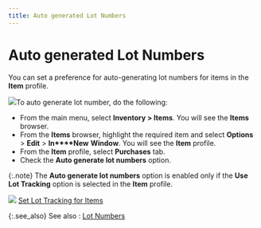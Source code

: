 ```yaml
---
title: Auto generated Lot Numbers
---
```


# Auto generated Lot Numbers


You can set a preference for auto-generating lot numbers for items in  the **Item** profile.


![]({{site.pp_baseurl}}/img/steps.gif)To auto generate lot number, do the following:

- From the main  menu, select **Inventory &gt; Items**.  You will see the **Items** browser.
- From the **Items** browser, highlight the required  item and select **Options** > **Edit** > **In****New** **Window**.  You will see the **Item** profile.
- From the **Item** profile, select **Purchases** tab.
- Check the **Auto generate lot numbers** option.



{:.note}
The **Auto generate lot numbers** option  is enabled only if the **Use Lot Tracking**  option is selected in the **Item** profile.


![]({{site.pp_baseurl}}/img/lens.gif) [Set  Lot Tracking for Items]({{site.pp_baseurl}}/purc-proc/prs/pr-processes/qty-rcvd/lot-trk/enable_lot_tracking_for_items_purchase_receipt_add_quantities_purchase_contents.html)


{:.see_also}
See also
: [Lot  Numbers]({{site.pp_baseurl}}/purc-proc/prs/pr-processes/qty-rcvd/lot-trk/lot_numbers_content_purchase_receipts_purhcase_contents.html)
